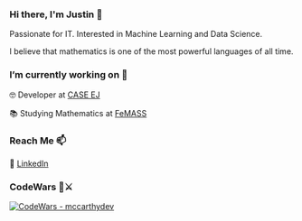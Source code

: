 ### Hi there, I'm Justin 👋

Passionate for IT. Interested in Machine Learning and Data Science. 

I believe that mathematics is one of the most powerful languages of all time.

### I’m currently working on 🔭

🤓 Developer at [CASE EJ](https://www.caseej.com.br/)

📚 Studying Mathematics at [FeMASS](http://www.macae.rj.gov.br/femass/conteudo/titulo/apresentacao)

### Reach Me 📫

:briefcase: [LinkedIn](https://www.linkedin.com/in/mccarthydev/)

### CodeWars 👀⚔

[![CodeWars - mccarthydev](https://www.codewars.com/users/mccarthydev/badges/small)](https://www.codewars.com/users/mccarthydev)


